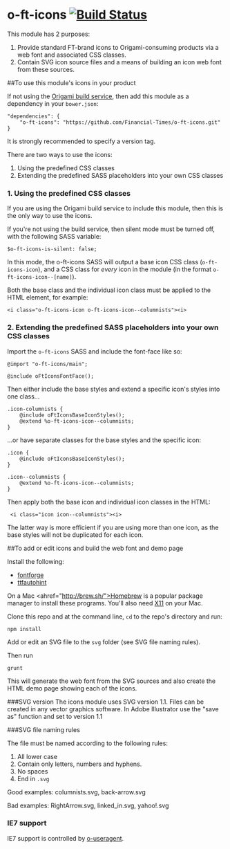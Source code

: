o-ft-icons  [![Build Status](https://travis-ci.org/Financial-Times/o-ft-icons.png?branch=master)](https://travis-ci.org/Financial-Times/o-ft-icons)
==========

This module has 2 purposes:

1. Provide standard FT-brand icons to Origami-consuming products via a web font and associated CSS classes.
2. Contain SVG icon source files and a means of building an icon web font from these sources.


##To use this module's icons in your product

If not using the [Origami build service](http://financial-times.github.io/ft-origami/docs/developer-guide/build-service/), then add this module as a dependency in your `bower.json`:

    "dependencies": {
        "o-ft-icons": "https://github.com/Financial-Times/o-ft-icons.git"
    }

It is strongly recommended to specify a version tag.

There are two ways to use the icons:

1. Using the predefined CSS classes
2. Extending the predefined SASS placeholders into your own CSS classes

### 1. Using the predefined CSS classes

If you are using the Origami build service to include this module, then this is the only way to use the icons.

If you're not using the build service, then silent mode must be turned off, with the following SASS variable:

    $o-ft-icons-is-silent: false;
    
In this mode, the o-ft-icons SASS will output a base icon CSS class (`o-ft-icons-icon`), and a CSS class for _every_ icon in the module (in the format `o-ft-icons-icon--[name]`).

Both the base class and the individual icon class must be applied to the HTML element, for example:

    <i class="o-ft-icons-icon o-ft-icons-icon--columnists"><i>
    
### 2. Extending the predefined SASS placeholders into your own CSS classes

Import the `o-ft-icons` SASS and include the font-face like so:

    @import "o-ft-icons/main";

    @include oFtIconsFontFace();

Then either include the base styles and extend a specific icon's styles into one class...

    .icon-columnists {
        @include oFtIconsBaseIconStyles();
        @extend %o-ft-icons-icon--columnists;
    }

...or have separate classes for the base styles and the specific icon: 

    .icon {
        @include oFtIconsBaseIconStyles();
    }

    .icon--columnists {
        @extend %o-ft-icons-icon--columnists;
    }

Then apply both the base icon and individual icon classes in the HTML:

     <i class="icon icon--columnists"><i>

The latter way is more efficient if you are using more than one icon, as the base styles will not be duplicated for each icon.


##To add or edit icons and build the web font and demo page

Install the following:

* [fontforge](http://fontforge.org/)
* [ttfautohint](http://www.freetype.org/ttfautohint/#download)

On a Mac <ahref="http://brew.sh/">Homebrew</a> is a popular package manager to install these programs. You'll also need <a href="http://support.apple.com/kb/ht5293">X11</a> on your Mac.


Clone this repo and at the command line, `cd` to the repo's directory and run:

    npm install

Add or edit an SVG file to the `svg` folder (see SVG file naming rules).

Then run

    grunt

This will generate the web font from the SVG sources and also create the HTML demo page showing each of the icons.

###SVG version
The icons module uses SVG version 1.1. Files can be created in any vector graphics software. In Adobe Illustrator use the "save as" function and set to version 1.1

###SVG file naming rules

The file must be named according to the following rules:

1. All lower case
2. Contain only letters, numbers and hyphens.
3. No spaces
4. End in `.svg`

Good examples: columnists.svg, back-arrow.svg

Bad examples: RightArrow.svg, linked_in.svg, yahoo!.svg

### IE7 support

IE7 support is controlled by [o-useragent](https://github.com/Financial-Times/o-useragent).
    
